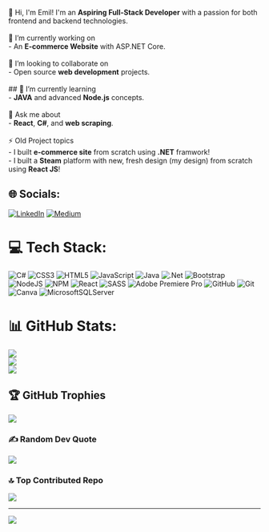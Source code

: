 👋 Hi, I'm Emil!
 I'm an **Aspiring Full-Stack Developer** with a passion for both frontend and backend technologies.<br><br> 🔭 I’m currently working on<br>- An **E-commerce Website** with ASP.NET Core.<br><br> 👯 I’m looking to collaborate on<br>- Open source **web development** projects.<br><br>## 🌱 I’m currently learning<br>- **JAVA** and advanced **Node.js** concepts.<br><br> 💬 Ask me about<br>- **React**, **C#**, and **web scraping**.<br><br> ⚡ Old Project topics<br>- I built **e-commerce site** from scratch using **.NET** framwork! <br>- I built a **Steam** platform with new, fresh design (my design) from scratch using **React JS**!


## 🌐 Socials:
[![LinkedIn](https://img.shields.io/badge/LinkedIn-%230077B5.svg?logo=linkedin&logoColor=white)](https://linkedin.com/in/emilquluzadeh) [![Medium](https://img.shields.io/badge/Medium-12100E?logo=medium&logoColor=white)](https://medium.com/@the.dipi) 

# 💻 Tech Stack:
![C#](https://img.shields.io/badge/c%23-%23239120.svg?style=for-the-badge&logo=csharp&logoColor=white) ![CSS3](https://img.shields.io/badge/css3-%231572B6.svg?style=for-the-badge&logo=css3&logoColor=white) ![HTML5](https://img.shields.io/badge/html5-%23E34F26.svg?style=for-the-badge&logo=html5&logoColor=white) ![JavaScript](https://img.shields.io/badge/javascript-%23323330.svg?style=for-the-badge&logo=javascript&logoColor=%23F7DF1E) ![Java](https://img.shields.io/badge/java-%23ED8B00.svg?style=for-the-badge&logo=openjdk&logoColor=white) ![.Net](https://img.shields.io/badge/.NET-5C2D91?style=for-the-badge&logo=.net&logoColor=white) ![Bootstrap](https://img.shields.io/badge/bootstrap-%238511FA.svg?style=for-the-badge&logo=bootstrap&logoColor=white) ![NodeJS](https://img.shields.io/badge/node.js-6DA55F?style=for-the-badge&logo=node.js&logoColor=white) ![NPM](https://img.shields.io/badge/NPM-%23CB3837.svg?style=for-the-badge&logo=npm&logoColor=white) ![React](https://img.shields.io/badge/react-%2320232a.svg?style=for-the-badge&logo=react&logoColor=%2361DAFB) ![SASS](https://img.shields.io/badge/SASS-hotpink.svg?style=for-the-badge&logo=SASS&logoColor=white) ![Adobe Premiere Pro](https://img.shields.io/badge/Adobe%20Premiere%20Pro-9999FF.svg?style=for-the-badge&logo=Adobe%20Premiere%20Pro&logoColor=white) ![GitHub](https://img.shields.io/badge/github-%23121011.svg?style=for-the-badge&logo=github&logoColor=white) ![Git](https://img.shields.io/badge/git-%23F05033.svg?style=for-the-badge&logo=git&logoColor=white) ![Canva](https://img.shields.io/badge/Canva-%2300C4CC.svg?style=for-the-badge&logo=Canva&logoColor=white) ![MicrosoftSQLServer](https://img.shields.io/badge/Microsoft%20SQL%20Server-CC2927?style=for-the-badge&logo=microsoft%20sql%20server&logoColor=white)
# 📊 GitHub Stats:
![](https://github-readme-stats.vercel.app/api?username=EmilQuluzade&theme=dark&hide_border=false&include_all_commits=true&count_private=false)<br/>
![](https://github-readme-streak-stats.herokuapp.com/?user=EmilQuluzade&theme=dark&hide_border=false)<br/>
![](https://github-readme-stats.vercel.app/api/top-langs/?username=EmilQuluzade&theme=dark&hide_border=false&include_all_commits=true&count_private=false&layout=compact)

## 🏆 GitHub Trophies
![](https://github-profile-trophy.vercel.app/?username=EmilQuluzade&theme=radical&no-frame=false&no-bg=true&margin-w=4)

### ✍️ Random Dev Quote
![](https://quotes-github-readme.vercel.app/api?type=horizontal&theme=dark)

### 🔝 Top Contributed Repo
![](https://github-contributor-stats.vercel.app/api?username=EmilQuluzade&limit=5&theme=dark&combine_all_yearly_contributions=true)

---
[![](https://visitcount.itsvg.in/api?id=EmilQuluzade&icon=5&color=0)](https://visitcount.itsvg.in)

<!-- Proudly created with GPRM ( https://gprm.itsvg.in ) -->
